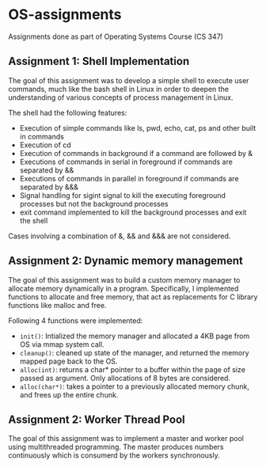 # OS-assignments
Assignments done as part of Operating Systems Course (CS 347)

## Assignment 1: Shell Implementation

The goal of this assignment was to develop a simple shell to execute user commands, much like the bash shell in
Linux in order to deepen the understanding of various concepts of process management in Linux.

The shell had the following features:

- Execution of simple commands like ls, pwd, echo, cat, ps and other built in commands
- Execution of cd
- Execution of commands in background if a command are followed by &
- Executions of commands in serial in foreground if commands are separated by &&
- Executions of commands in parallel in foreground if commands are separated by &&&
- Signal handling for sigint signal to kill the executing foreground processes but not the background processes
- exit command implemented to kill the background processes and exit the shell

Cases involving a combination of &, && and &&& are not considered.

## Assignment 2: Dynamic memory management

The goal of this assignment was to build a custom memory manager to allocate memory dynamically in a program. Specifically, I implemented functions to allocate and free memory, that act as replacements for C
library functions like malloc and free. 

Following 4 functions were implemented:

- `init()`: Intialized the memory manager and allocated a 4KB page from OS via mmap system call. 
- `cleanup()`: cleaned up state of the manager, and returned the memory mapped page back to the OS. 
- `alloc(int)`: returns a char* pointer to a buffer within the page of size passed as argument. Only allocations of 8 bytes are considered.
- `alloc(char*)`:  takes a pointer to a previously allocated memory chunk, and frees up the entire chunk.

## Assignment 2: Worker Thread Pool

The goal of this assignment was to implement a master and worker pool using multithreaded programming. The master produces
numbers continuously which is consumerd by the workers synchronously. 
